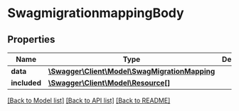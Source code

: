 # SwagmigrationmappingBody

## Properties
Name | Type | Description | Notes
------------ | ------------- | ------------- | -------------
**data** | [**\Swagger\Client\Model\SwagMigrationMapping**](SwagMigrationMapping.md) |  | [optional] 
**included** | [**\Swagger\Client\Model\Resource[]**](Resource.md) |  | [optional] 

[[Back to Model list]](../../README.md#documentation-for-models) [[Back to API list]](../../README.md#documentation-for-api-endpoints) [[Back to README]](../../README.md)

